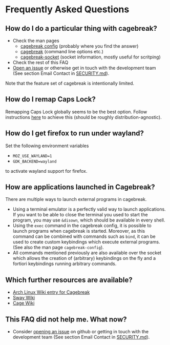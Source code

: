 # Frequently Asked Questions

## How do I do a particular thing with cagebreak?

  * Check the man pages
    * [cagebreak config](man/cagebreak-config.5.md) (probably where you find the answer)
    * [cagebreak](man/cagebreak.1.md) (command line options etc.)
    * [cagebreak-socket](man/cagebreak-socket.7.md) (socket information, mostly useful for scritping)
  * Check the rest of this FAQ
  * [Open an issue](https://github.com/project-repo/cagebreak/issues/new) or otherwise get in touch with the development team (See section Email Contact in [SECURITY.md](SECURITY.md)).

Note that the feature set of cagebreak is intentionally limited.

## How do I remap Caps Lock?

Remapping Caps Lock globally seems to be the best option.
Follow instructions [here](https://wiki.archlinux.org/title/Linux_console/Keyboard_configuration) to achieve this (should be roughly
distribution-agnostic).

## How do I get firefox to run under wayland?

Set the following environment variables

  * `MOZ_USE_WAYLAND=1`
  * `GDK_BACKEND=wayland`

to activate wayland support for firefox.

## How are applications launched in Cagebreak?

There are multiple ways to launch external programs in cagebreak.

  * Using a terminal emulator is a perfectly valid way to launch
    applications. If you want to be able to close the terminal
    you used to start the program, you may use `&disown`, which should
    be available in every shell.
  * Using the `exec` command in the cagebreak config, it is possible to
    launch programs when cagebreak is started. Moreover, as this command
    can be combined with commands such as `bind`, it can be used to
    create custom keybindings which execute external programs. (See also
    the man page `cagebreak-config`).
  * All commands mentioned previously are also available over the socket
    which allows the creation of (arbitrary) keybindings on the fly and
    a fortiori keybindings running arbitrary commands.

## Which further resources are available?

  * [Arch Linux Wiki entry for Cagebreak](https://wiki.archlinux.org/title/Cagebreak)
  * [Sway Wiki](https://github.com/swaywm/sway/wiki)
  * [Cage Wiki](https://github.com/Hjdskes/cage/wiki)

## This FAQ did not help me. What now?

  * Consider [opening an issue](https://github.com/project-repo/cagebreak/issues/new) on github or getting in touch with the
    development team (See section Email Contact in [SECURITY.md](SECURITY.md)).
